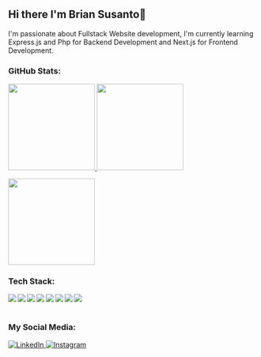 ## Hi there I'm Brian Susanto👋
I'm passionate about Fullstack Website development, I'm currently learning Express.js and Php for Backend Development and Next.js for Frontend Development.

### GitHub Stats:
<p align="left">
  <a href="https://github.com/BriranSus">
    <img height="175em" src="https://github-readme-stats.vercel.app/api?username=BriranSus&theme=github_dark&hide_border=false&include_all_commits=false&count_private=true"/>
    <img height="175em" src="https://github-readme-stats.vercel.app/api/top-langs/?username=BriranSus&theme=github_dark&hide_border=false&include_all_commits=true&count_private=true&layout=compact&hide=jupyter%20notebook"/>
  </a>
</p>

<img height="175em" src="https://github-readme-streak-stats.herokuapp.com/?user=BriranSus&theme=github_dark&hide_border=false"/>

### Tech Stack:
  <img align="left" src="https://img.shields.io/badge/HTML5-%23E34F26.svg?logo=HTML5&logoColor=white"/>
  <img align="left" src="https://img.shields.io/badge/CSS3-%231572B6.svg?logo=css&logoColor=white"/>
  <img align="left" src="https://img.shields.io/badge/JavaScript-%23323330.svg?logo=Javascript&logoColor=%23F7DF1E"/>
  <img align="left" src="https://img.shields.io/badge/ReactJS-%2320232a.svg?logo=react&logoColor=%2361DAFB"/>
  <img align="left" src="https://img.shields.io/badge/TypeScript-%23007ACC.svg?logo=Typescript&logoColor=white"/>
  <img align="left" src="https://img.shields.io/badge/TailwindCSS-%2338B2AC.svg?logo=tailwindcss&logoColor=white"/>
  <img align="left" src="https://img.shields.io/badge/Python-%2314354C.svg?logo=Python&logoColor=%23FFD43B"/>
  <img align="left" src="https://img.shields.io/badge/git-%23F05033.svg?logo=git&logoColor=white"/>
  <br><br>

### My Social Media:
<p> 
  <a href="https://www.linkedin.com/in/alexander-brian-susanto-11419b260" target="_blank">
    <img alt="LinkedIn" src="https://img.shields.io/badge/linkedin-%230077B5.svg?&style=for-the-badge&logo=linkedin&logoColor=white" />
  </a> 
  <a href="https://www.instagram.com/briran_1114" target="_blank">
    <img alt="Instagram" src="https://img.shields.io/badge/instagram-%23E4405F.svg?&style=for-the-badge&logo=instagram&logoColor=white" />
  </a> 
</p>
